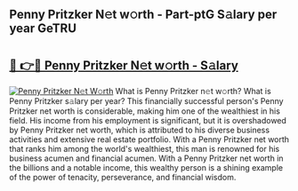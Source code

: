 ## Penny Pritzker N𝚎t w𝚘rth - Part-ptG S𝚊lary per year GeTRU

# <h2><a href="http://gc3ib2.nevu.top/?p=Penny+Pritzker">🔗 👉🔴 Penny Pritzker N𝚎t w𝚘rth - S𝚊lary</a></h2>

[![Penny Pritzker N𝚎t W𝚘rth](https://i.imgur.com/Oavwk0R.jpeg)](http://gc3ib2.nevu.top/?p=Penny+Pritzker)
What is Penny Pritzker n𝚎t w𝚘rth? What is Penny Pritzker s𝚊lary per year?
This financially successful person's Penny Pritzker net worth is considerable, making him one of the wealthiest in his field. His income from his employment is significant, but it is overshadowed by Penny Pritzker net worth, which is attributed to his diverse business activities and extensive real estate portfolio. With a Penny Pritzker net worth that ranks him among the world's wealthiest, this man is renowned for his business acumen and financial acumen. With a Penny Pritzker net worth in the billions and a notable income, this wealthy person is a shining example of the power of tenacity, perseverance, and financial wisdom.
